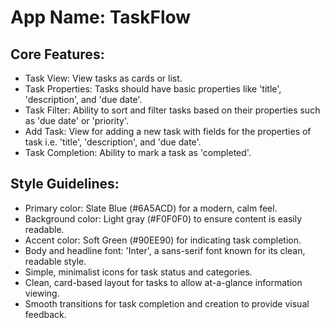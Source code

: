 # **App Name**: TaskFlow

## Core Features:

- Task View: View tasks as cards or list.
- Task Properties: Tasks should have basic properties like 'title', 'description', and 'due date'.
- Task Filter: Ability to sort and filter tasks based on their properties such as 'due date' or 'priority'.
- Add Task: View for adding a new task with fields for the properties of task i.e. 'title', 'description', and 'due date'.
- Task Completion: Ability to mark a task as 'completed'.

## Style Guidelines:

- Primary color: Slate Blue (#6A5ACD) for a modern, calm feel.
- Background color: Light gray (#F0F0F0) to ensure content is easily readable.
- Accent color: Soft Green (#90EE90) for indicating task completion.
- Body and headline font: 'Inter', a sans-serif font known for its clean, readable style.
- Simple, minimalist icons for task status and categories.
- Clean, card-based layout for tasks to allow at-a-glance information viewing.
- Smooth transitions for task completion and creation to provide visual feedback.